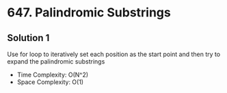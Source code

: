 # 647. Palindromic Substrings
## Solution 1
Use for loop to iteratively set each position as the start point and then try to expand the palindromic substrings
* Time Complexity: O(N^2)
* Space Complexity: O(1)


